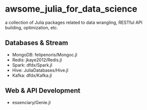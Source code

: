 # awsome_julia_for_data_science
a collection of Julia packages related to data wrangling, RESTful API building, optimization, etc.


## Databases & Stream
- MongoDB: felipenoris/Mongoc.jl
- Redis: jkaye2012/Redis.jl
- Spark: dfdx/Spark.jl
- Hive: JuliaDatabases/Hive.jl
- Kafka: dfdx/Kafka.jl


## Web & API Development
- essenciary/Genie.jl
